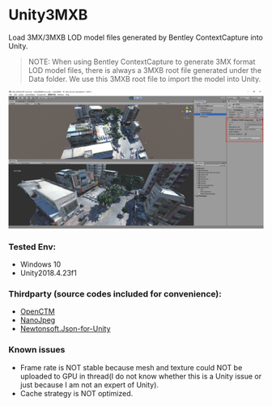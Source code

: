 # Unity3MXB

Load 3MX/3MXB LOD model files generated by Bentley ContextCapture into Unity.
>NOTE: When using Bentley ContextCapture to generate 3MX format LOD model files, there is always a 3MXB root file generated under the Data folder. We use this 3MXB root file to import the model into Unity.

![example](./Doc/example.png)

### Tested Env:
- Windows 10
- Unity2018.4.23f1

### Thirdparty (source codes included for convenience):
- [OpenCTM](https://github.com/BarryWangYang/OpenCTM-Optimizing-GC-)
- [NanoJpeg](https://github.com/Deathspike/NanoJPEG.NET)
- [Newtonsoft.Json-for-Unity](https://github.com/jilleJr/Newtonsoft.Json-for-Unity)

### Known issues
- Frame rate is NOT stable because mesh and texture could NOT be uploaded to GPU in thread(I do not know whether this is a Unity issue or just because I am not an expert of Unity).
- Cache strategy is NOT optimized.